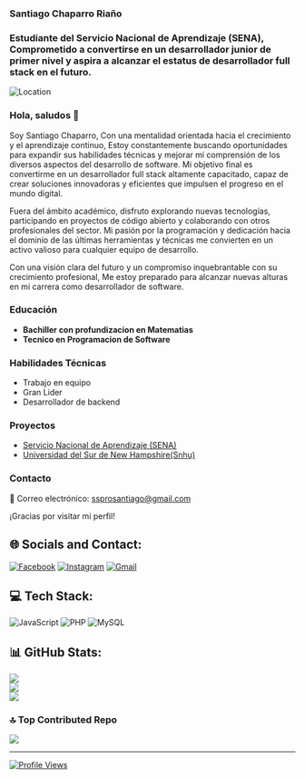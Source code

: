 ### Santiago Chaparro Riaño
### Estudiante del Servicio Nacional de Aprendizaje (SENA), Comprometido a convertirse en un desarrollador junior de primer nivel y aspira a alcanzar el estatus de desarrollador full stack en el futuro.

![Location](https://img.shields.io/badge/Location-Neiva,%20Huila,%20Colombia-blue)

### Hola, saludos 👋
Soy Santiago Chaparro,
Con una mentalidad orientada hacia el crecimiento y el aprendizaje continuo, Estoy constantemente buscando oportunidades para expandir sus habilidades técnicas y mejorar mi comprensión de los diversos aspectos del desarrollo de software. Mi objetivo final es convertirme en un desarrollador full stack altamente capacitado, capaz de crear soluciones innovadoras y eficientes que impulsen el progreso en el mundo digital.

Fuera del ámbito académico, disfruto explorando nuevas tecnologías, participando en proyectos de código abierto y colaborando con otros profesionales del sector. Mi pasión por la programación y dedicación hacia el dominio de las últimas herramientas y técnicas me convierten en un activo valioso para cualquier equipo de desarrollo.

Con una visión clara del futuro y un compromiso inquebrantable con su crecimiento profesional, Me estoy preparado para alcanzar nuevas alturas en mi carrera como desarrollador de software.

### Educación

- **Bachiller con profundizacion en Matematias**
- **Tecnico en Programacion de Software**

### Habilidades Técnicas

- Trabajo en equipo
- Gran Lider
- Desarrollador de backend

### Proyectos

- [Servicio Nacional de Aprendizaje (SENA)](https://github.com/Santiago1481/ADSO-2900177)
- [Universidad del Sur de New Hampshire(Snhu)](https://github.com/Santiago1481/Trabajos-Proyectos)

### Contacto

📧 Correo electrónico: [ssprosantiago@gmail.com](mailto:ssprosantiago@gmail.com)

¡Gracias por visitar mi perfil! 

## 🌐 Socials and Contact:
 [![Facebook](https://img.shields.io/badge/Facebook-%231877F2.svg?logo=Facebook&logoColor=white)](https://www.facebook.com/santiagoardilla.chaparro?mibextid=ZbWKwL) [![Instagram](https://img.shields.io/badge/Instagram-%23E4405F.svg?logo=Instagram&logoColor=white)](https://www.instagram.com/santiagoo_1014?igsh=MTU4NGtpOXNvamdoYQ==) [![Gmail](https://img.shields.io/badge/Gmail-%23D14836.svg?logo=Gmail&logoColor=white)](mailto:alfasan1481@gmail.com)

## 💻 Tech Stack:
![JavaScript](https://img.shields.io/badge/javascript-%23323330.svg?style=for-the-badge&logo=javascript&logoColor=%23F7DF1E) ![PHP](https://img.shields.io/badge/php-%23777BB4.svg?style=for-the-badge&logo=php&logoColor=white) ![MySQL](https://img.shields.io/badge/mysql-%2300000f.svg?style=for-the-badge&logo=mysql&logoColor=white) 
## 📊 GitHub Stats:
![](https://github-readme-stats.vercel.app/api?username=Santiago1481&theme=react&hide_border=false&include_all_commits=false&count_private=false)<br/>
![](https://github-readme-streak-stats.herokuapp.com/?user=Santiago1481&theme=react&hide_border=false)<br/>
![](https://github-readme-stats.vercel.app/api/top-langs/?username=Santiago1481&theme=react&hide_border=false&include_all_commits=false&count_private=false&layout=compact)
### 🔝 Top Contributed Repo
![](https://github-contributor-stats.vercel.app/api?username=Santiago1481&limit=5&theme=tokyonight&combine_all_yearly_contributions=true)

---
[![Profile Views](https://visitcount.itsvg.in/api?id=Santiago1481&label=Profile%20Views&color=6&icon=8&pretty=true)](https://visitcount.itsvg.in)

